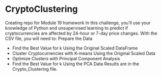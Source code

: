 # CryptoClustering
Creating repo for Module 19 homework
In this challenge, you’ll use your knowledge of Python and unsupervised learning to predict if cryptocurrencies are affected by 24-hour or 7-day price changes.
With the CSV file, you will need to:
Prepare the Data
- Find the Best Value for k Using the Original Scaled DataFrame
- Cluster Cryptocurrencies with K-means Using the Original Scaled Data
- Optimize Clusters with Principal Component Analysis
- Find the Best Value for k Using the PCA Data
Results are in the Crypto_Clustering file.
